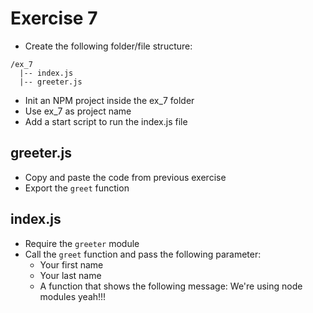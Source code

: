 # Exercise 7

* Create the following folder/file structure:
```
/ex_7
  |-- index.js
  |-- greeter.js
```

* Init an NPM project inside the ex_7 folder
* Use ex_7 as project name
* Add a start script to run the index.js file

## greeter.js
* Copy and paste the code from previous exercise
* Export the `greet` function

## index.js
* Require the `greeter` module
* Call the `greet` function and pass the following parameter:
  * Your first name
  * Your last name
  * A function that shows the following message: We're using node modules yeah!!!
